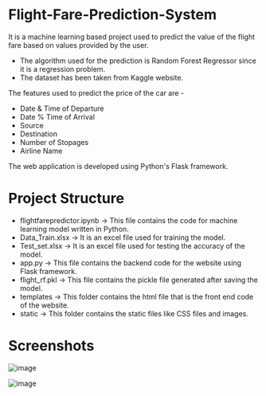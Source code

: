 # Flight-Fare-Prediction-System
It is a machine learning based project used to predict the value of the flight fare based on values provided by the user.
- The algorithm used for the prediction is Random Forest Regressor since it is a regression problem.
- The dataset has been taken from Kaggle website.

The features used to predict the price of the car are -
- Date & Time of Departure
- Date % Time of Arrival
- Source
- Destination
- Number of Stopages
- Airline Name

The web application is developed using Python's Flask framework.

# Project Structure
- flightfarepredictor.ipynb -> This file contains the code for machine learning model written in Python.
- Data_Train.xlsx -> It is an excel file used for training the model.
- Test_set.xlsx -> It is an excel file used for testing the accuracy of the model.
- app.py -> This file contains the backend code for the website using Flask framework.
- flight_rf.pkl -> This file contains the pickle file generated after saving the model.
- templates -> This folder contains the html file that is the front end code of the website.
- static -> This folder contains the static files like CSS files and images.

# Screenshots
![image](https://user-images.githubusercontent.com/71866560/121000705-2559b000-c7a8-11eb-8927-1acbcc4d6277.png)

![image](https://user-images.githubusercontent.com/71866560/121001051-82edfc80-c7a8-11eb-901e-6c9604dcb4de.png)


